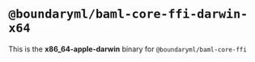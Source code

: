 # `@boundaryml/baml-core-ffi-darwin-x64`

This is the **x86_64-apple-darwin** binary for `@boundaryml/baml-core-ffi`
